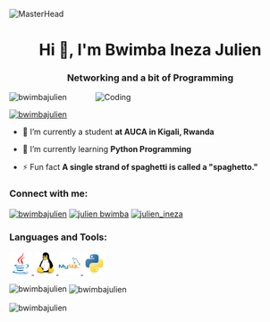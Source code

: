 ![MasterHead](https://camo.githubusercontent.com/aaa898948fe14b4d16b051b3b5a2602e2329e150b5e6fe4814808a555e442660/68747470733a2f2f626c6f672e6269742e61692f77702d636f6e74656e742f75706c6f6164732f323031382f30392f486f772d746f2d456d6265642d4769744875622d47697374732d696e2d596f75722d446f63756d656e74732d426c6f672d42616e6e65722e706e67)
<h1 align="center">Hi 👋, I'm Bwimba Ineza Julien</h1>
<h3 align="center">Networking and a bit of Programming</h3>
<img align="right" alt="Coding" width="350" src="https://i.pinimg.com/originals/ef/09/36/ef0936558e58d6bebf73fee2ae895fe3.gif">

<p align="left"> <img src="https://komarev.com/ghpvc/?username=bwimbajulien&label=Profile%20views&color=0e75b6&style=flat" alt="bwimbajulien" /> </p>

<p align="left"> <a href="https://twitter.com/bwimbajulien" target="blank"><img src="https://img.shields.io/twitter/follow/bwimbajulien?logo=twitter&style=for-the-badge" alt="bwimbajulien" /></a> </p>

- 🔭 I’m currently a student **at AUCA in Kigali, Rwanda**

- 🌱 I’m currently learning **Python Programming**

- ⚡ Fun fact **A single strand of spaghetti is called a "spaghetto."**

<h3 align="left">Connect with me:</h3>
<p align="left">
<a href="https://twitter.com/bwimbajulien" target="blank"><img align="center" src="https://raw.githubusercontent.com/rahuldkjain/github-profile-readme-generator/master/src/images/icons/Social/twitter.svg" alt="bwimbajulien" height="30" width="40" /></a>
<a href="https://linkedin.com/in/julien bwimba" target="blank"><img align="center" src="https://raw.githubusercontent.com/rahuldkjain/github-profile-readme-generator/master/src/images/icons/Social/linked-in-alt.svg" alt="julien bwimba" height="30" width="40" /></a>
<a href="https://instagram.com/julien_ineza" target="blank"><img align="center" src="https://raw.githubusercontent.com/rahuldkjain/github-profile-readme-generator/master/src/images/icons/Social/instagram.svg" alt="julien_ineza" height="30" width="40" /></a>
</p>

<h3 align="left">Languages and Tools:</h3>
<p align="left"> <a href="https://www.java.com" target="_blank" rel="noreferrer"> <img src="https://raw.githubusercontent.com/devicons/devicon/master/icons/java/java-original.svg" alt="java" width="40" height="40"/> </a> <a href="https://www.linux.org/" target="_blank" rel="noreferrer"> <img src="https://raw.githubusercontent.com/devicons/devicon/master/icons/linux/linux-original.svg" alt="linux" width="40" height="40"/> </a> <a href="https://www.mysql.com/" target="_blank" rel="noreferrer"> <img src="https://raw.githubusercontent.com/devicons/devicon/master/icons/mysql/mysql-original-wordmark.svg" alt="mysql" width="40" height="40"/> </a> <a href="https://www.python.org" target="_blank" rel="noreferrer"> <img src="https://raw.githubusercontent.com/devicons/devicon/master/icons/python/python-original.svg" alt="python" width="40" height="40"/> </a> </p>

<p><img align="left" src="https://github-readme-stats.vercel.app/api/top-langs?username=bwimbajulien&show_icons=true&locale=en&layout=compact" alt="bwimbajulien" /></p>

<p>&nbsp;<img align="center" src="https://github-readme-stats.vercel.app/api?username=bwimbajulien&show_icons=true&locale=en" alt="bwimbajulien" /></p>

<p><img align="center" src="https://github-readme-streak-stats.herokuapp.com/?user=bwimbajulien&" alt="bwimbajulien" /></p>
